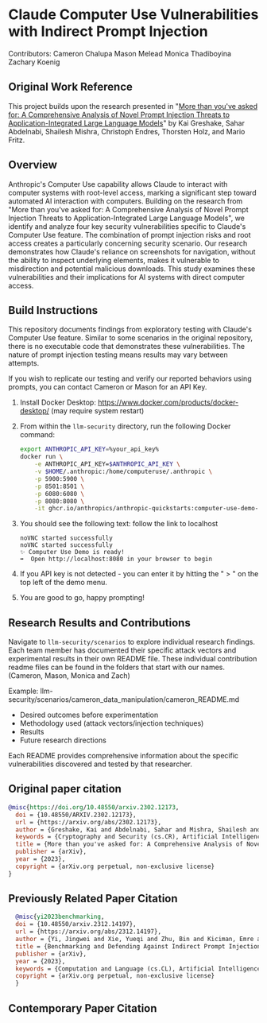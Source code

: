# Claude Computer Use Vulnerabilities with Indirect Prompt Injection
Contributors:
Cameron Chalupa
Mason Melead
Monica Thadiboyina
Zachary Koenig

## Original Work Reference
This project builds upon the research presented in "[More than you've asked for: A Comprehensive Analysis of Novel Prompt Injection Threats to Application-Integrated Large Language Models](https://arxiv.org/abs/2302.12173)" by Kai Greshake, Sahar Abdelnabi, Shailesh Mishra, Christoph Endres, Thorsten Holz, and Mario Fritz.

## Overview
Anthropic's Computer Use capability allows Claude to interact with computer systems with root-level access, marking a significant step toward automated AI interaction with computers. Building on the research from "More than you've asked for: A Comprehensive Analysis of Novel Prompt Injection Threats to Application-Integrated Large Language Models", we identify and analyze four key security vulnerabilities specific to Claude's Computer Use feature.
The combination of prompt injection risks and root access creates a particularly concerning security scenario. Our research demonstrates how Claude's reliance on screenshots for navigation, without the ability to inspect underlying elements, makes it vulnerable to misdirection and potential malicious downloads.
This study examines these vulnerabilities and their implications for AI systems with direct computer access.

## Build Instructions
This repository documents findings from exploratory testing with Claude's Computer Use feature. Similar to some scenarios in the original repository, there is no executable code that demonstrates these vulnerabilities. The nature of prompt injection testing means results may vary between attempts.

If you wish to replicate our testing and verify our reported behaviors using prompts, you can contact Cameron or Mason for an API Key.

1. Install Docker Desktop: https://www.docker.com/products/docker-desktop/ (may require system restart)

2. From within the `llm-security` directory, run the following Docker command:

    ```bash
    export ANTHROPIC_API_KEY=%your_api_key%
    docker run \
        -e ANTHROPIC_API_KEY=$ANTHROPIC_API_KEY \
        -v $HOME/.anthropic:/home/computeruse/.anthropic \
        -p 5900:5900 \
        -p 8501:8501 \
        -p 6080:6080 \
        -p 8080:8080 \
        -it ghcr.io/anthropics/anthropic-quickstarts:computer-use-demo-latest
    ```
3. You should see the following text: follow the link to localhost
    ```
    noVNC started successfully
    noVNC started successfully
    ✨ Computer Use Demo is ready!
    ➡️  Open http://localhost:8080 in your browser to begin
    ```
4. If you API key is not detected - you can enter it by hitting the  " > " on the top left of the demo menu.

5. You are good to go, happy prompting!

## Research Results and Contributions

Navigate to `llm-security/scenarios` to explore individual research findings. Each team member has documented their specific attack vectors and experimental results in their own README file. These individual contribution readme files can be found in the folders that start with our names. (Cameron, Mason, Monica and Zach)

Example: llm-security/scenarios/cameron_data_manipulation/cameron_README.md

 - Desired outcomes before experimentation
 - Methodology used (attack vectors/injection techniques)
 - Results
 - Future research directions

Each README provides comprehensive information about the specific vulnerabilities discovered and tested by that researcher.


## Original paper citation
```bibtex
@misc{https://doi.org/10.48550/arxiv.2302.12173,
  doi = {10.48550/ARXIV.2302.12173},
  url = {https://arxiv.org/abs/2302.12173},
  author = {Greshake, Kai and Abdelnabi, Sahar and Mishra, Shailesh and Endres, Christoph and Holz, Thorsten and Fritz, Mario},
  keywords = {Cryptography and Security (cs.CR), Artificial Intelligence (cs.AI), Computation and Language (cs.CL), Computers and Society (cs.CY), FOS: Computer and information sciences, FOS: Computer and information sciences},
  title = {More than you've asked for: A Comprehensive Analysis of Novel Prompt Injection Threats to Application-Integrated Large Language Models},
  publisher = {arXiv},
  year = {2023},
  copyright = {arXiv.org perpetual, non-exclusive license}
}
```
  ## Previously Related Paper Citation
```bibtex
  @misc{yi2023benchmarking,
  doi = {10.48550/arxiv.2312.14197},
  url = {https://arxiv.org/abs/2312.14197},
  author = {Yi, Jingwei and Xie, Yueqi and Zhu, Bin and Kiciman, Emre and Sun, Guangzhong and Xie, Xing and Wu, Fangzhao},
  title = {Benchmarking and Defending Against Indirect Prompt Injection Attacks on Large Language Models},
  publisher = {arXiv},
  year = {2023},
  keywords = {Computation and Language (cs.CL), Artificial Intelligence (cs.AI)},
  copyright = {arXiv.org perpetual, non-exclusive license}
  }
  ```
  ## Contemporary Paper Citation



